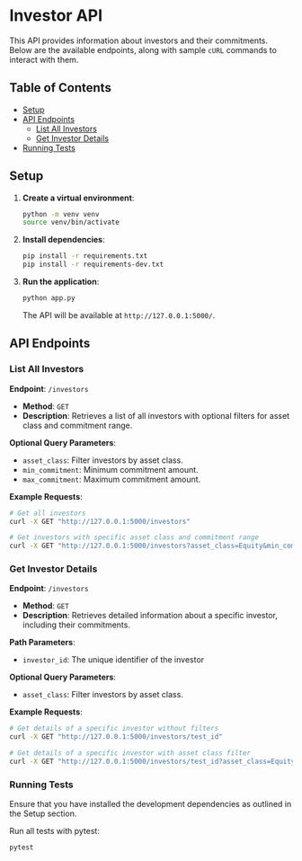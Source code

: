# Investor API

This API provides information about investors and their commitments. Below are the available endpoints, along with sample `cURL` commands to interact with them.

## Table of Contents

- [Setup](#setup)
- [API Endpoints](#api-endpoints)
  - [List All Investors](#list-all-investors)
  - [Get Investor Details](#get-investor-details)
- [Running Tests](#running-tests)

## Setup

1. **Create a virtual environment**:
    ```bash
    python -m venv venv
    source venv/bin/activate 
    ```

2. **Install dependencies**:
    ```bash
    pip install -r requirements.txt
    pip install -r requirements-dev.txt
    ```

2. **Run the application**:
    ```bash
    python app.py
    ```
    The API will be available at `http://127.0.0.1:5000/`.

## API Endpoints

### List All Investors

**Endpoint**: `/investors`

- **Method**: `GET`
- **Description**: Retrieves a list of all investors with optional filters for asset class and commitment range.

**Optional Query Parameters**:
- `asset_class`: Filter investors by asset class.
- `min_commitment`: Minimum commitment amount.
- `max_commitment`: Maximum commitment amount.

**Example Requests**:
```bash
# Get all investors
curl -X GET "http://127.0.0.1:5000/investors"

# Get investors with specific asset class and commitment range
curl -X GET "http://127.0.0.1:5000/investors?asset_class=Equity&min_commitment=1000&max_commitment=5000"
```

### Get Investor Details

**Endpoint**: `/investors`

- **Method**: `GET`
- **Description**: Retrieves detailed information about a specific investor, including their commitments.

**Path Parameters**:

- `investor_id`: The unique identifier of the investor

**Optional Query Parameters**:
- `asset_class`: Filter investors by asset class.

**Example Requests**:
```bash
# Get details of a specific investor without filters
curl -X GET "http://127.0.0.1:5000/investors/test_id"

# Get details of a specific investor with asset class filter
curl -X GET "http://127.0.0.1:5000/investors/test_id?asset_class=Equity"
```

### Running Tests
Ensure that you have installed the development dependencies as outlined in the Setup section.

Run all tests with pytest:
```bash
pytest
```